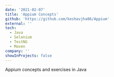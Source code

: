 ```yaml
---
date: '2021-02-07'
title: 'Appium Concepts'
github: 'https://github.com/keshavjha06/Appium'
external: ''
tech:
  - Java
  - Selenium
  - TestNG
  - Maven
company: ''
showInProjects: false
---
```


Appium concepts and exercises in Java
